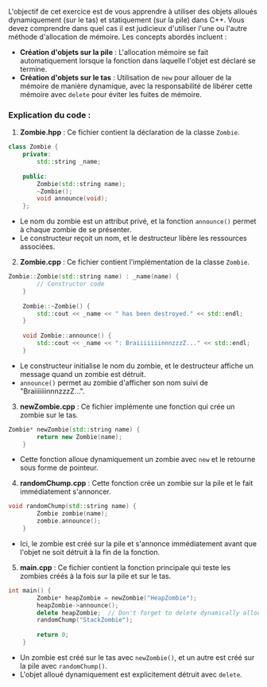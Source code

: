 L'objectif de cet exercice est de vous apprendre à utiliser des objets alloués dynamiquement (sur le tas) et statiquement (sur la pile) dans C++. Vous devez comprendre dans quel cas il est judicieux d'utiliser l'une ou l'autre méthode d'allocation de mémoire. Les concepts abordés incluent :

-   **Création d'objets sur la pile** : L'allocation mémoire se fait automatiquement lorsque la fonction dans laquelle l'objet est déclaré se termine.
-   **Création d'objets sur le tas** : Utilisation de `new` pour allouer de la mémoire de manière dynamique, avec la responsabilité de libérer cette mémoire avec `delete` pour éviter les fuites de mémoire.

### Explication du code :

1.  **Zombie.hpp** : Ce fichier contient la déclaration de la classe `Zombie`.

```cpp
class Zombie {
    private:
        std::string _name;
    
    public:
        Zombie(std::string name);
        ~Zombie();
        void announce(void);
    };
```
   -   Le nom du zombie est un attribut privé, et la fonction `announce()` permet à chaque zombie de se présenter.
   -   Le constructeur reçoit un nom, et le destructeur libère les ressources associées.

2.  **Zombie.cpp** : Ce fichier contient l'implémentation de la classe `Zombie`.

```cpp
Zombie::Zombie(std::string name) : _name(name) {
        // Constructor code
    }
    
    Zombie::~Zombie() {
        std::cout << _name << " has been destroyed." << std::endl;
    }
    
    void Zombie::announce() {
        std::cout << _name << ": BraiiiiiiinnnzzzZ..." << std::endl;
    }
```
   -   Le constructeur initialise le nom du zombie, et le destructeur affiche un message quand un zombie est détruit.
   -   `announce()` permet au zombie d'afficher son nom suivi de "BraiiiiiiinnnzzzZ...".
3.  **newZombie.cpp** : Ce fichier implémente une fonction qui crée un zombie sur le tas.
```cpp
Zombie* newZombie(std::string name) {
        return new Zombie(name);
    }
```
    
   -   Cette fonction alloue dynamiquement un zombie avec `new` et le retourne sous forme de pointeur.
4.  **randomChump.cpp** : Cette fonction crée un zombie sur la pile et le fait immédiatement s'annoncer.
```cpp
void randomChump(std::string name) {
        Zombie zombie(name);
        zombie.announce();
    }
```
   -   Ici, le zombie est créé sur la pile et s'annonce immédiatement avant que l'objet ne soit détruit à la fin de la fonction.
   
5.  **main.cpp** : Ce fichier contient la fonction principale qui teste les zombies créés à la fois sur la pile et sur le tas.

```cpp
int main() {
        Zombie* heapZombie = newZombie("HeapZombie");
        heapZombie->announce();
        delete heapZombie;  // Don't forget to delete dynamically allocated memory!
        randomChump("StackZombie");
    
        return 0;
    }
```

   -   Un zombie est créé sur le tas avec `newZombie()`, et un autre est créé sur la pile avec `randomChump()`.
   -   L'objet alloué dynamiquement est explicitement détruit avec `delete`.